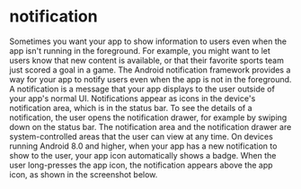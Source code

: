 # notification
Sometimes you want your app to show information to users even when the app isn't running in the foreground. For example, you might want to let users know that new content is available, or that their favorite sports team just scored a goal in a game. The Android notification framework provides a way for your app to notify users even when the app is not in the foreground.  A notification is a message that your app displays to the user outside of your app's normal UI. Notifications appear as icons in the device's notification area, which is in the status bar. To see the details of a notification, the user opens the notification drawer, for example by swiping down on the status bar. The notification area and the notification drawer are system-controlled areas that the user can view at any time.  On devices running Android 8.0 and higher, when your app has a new notification to show to the user, your app icon automatically shows a badge. When the user long-presses the app icon, the notification appears above the app icon, as shown in the screenshot below.
